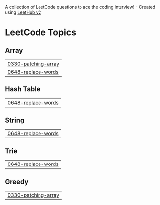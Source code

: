 A collection of LeetCode questions to ace the coding interview! - Created using [LeetHub v2](https://github.com/arunbhardwaj/LeetHub-2.0)
<!---LeetCode Topics Start-->
# LeetCode Topics
## Array
|  |
| ------- |
| [0330-patching-array](https://github.com/Kuro-orzz/Leetcode_sol/tree/master/0330-patching-array) |
| [0648-replace-words](https://github.com/Kuro-orzz/Leetcode_sol/tree/master/0648-replace-words) |
## Hash Table
|  |
| ------- |
| [0648-replace-words](https://github.com/Kuro-orzz/Leetcode_sol/tree/master/0648-replace-words) |
## String
|  |
| ------- |
| [0648-replace-words](https://github.com/Kuro-orzz/Leetcode_sol/tree/master/0648-replace-words) |
## Trie
|  |
| ------- |
| [0648-replace-words](https://github.com/Kuro-orzz/Leetcode_sol/tree/master/0648-replace-words) |
## Greedy
|  |
| ------- |
| [0330-patching-array](https://github.com/Kuro-orzz/Leetcode_sol/tree/master/0330-patching-array) |
<!---LeetCode Topics End-->